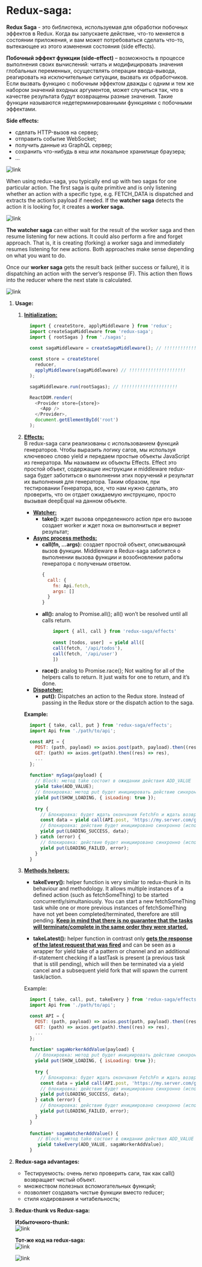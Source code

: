 # Redux-saga:

**Redux Saga** - это библиотека, используемая для обработки побочных эффектов в Redux. Когда вы 
запускаете действие, что-то меняется в состоянии приложения, и вам может потребоваться сделать 
что-то, вытекающее из этого изменения состояния (side effects).

**Побочный эффект функции (side-effect)** – возможность в процессе выполнения своих вычислений: 
читать и модифицировать значения глобальных переменных, осуществлять операции ввода-вывода, 
реагировать на исключительные ситуации, вызвать их обработчиков. Если вызвать функцию с 
побочным эффектом дважды с одним и тем же набором значений входных аргументов, может случиться
так, что в качестве результата будут возвращены разные значения. Такие функции называются 
недетерминированными функциями с побочными эффектами.

**Side effects:**
  - сделать HTTP-вызов на сервер;
  - отправить событие WebSocket;
  - получить данные из GraphQL сервер;
  - сохранить что-нибудь в кеш или локальное хранилище браузера;
  - ...

![link](https://miro.medium.com/max/1838/1*-e3KouNos-rfx4GSKGzxnQ.png)

When using redux-saga, you typically end up with two sagas for one particular action. The 
first saga is quite primitive and is only listening whether an action with a specific type,
e.g. FETCH_DATA is dispatched and extracts the action’s payload if needed. If the **watcher 
saga** detects the action it is looking for, it creates a **worker saga.**

![link](https://drive.google.com/uc?id=1SruAXYF6yUkH_sZlGLKcBFEgvHKy84C6)

**The watcher saga** can either wait for the result of the worker saga and then resume 
listening for new actions. It could also perform a fire and forget approach. That is, 
it is creating (forking) a worker saga and immediately resumes listening for new actions. 
Both approaches make sense depending on what you want to do.

Once our **worker saga** gets the result back (either success or failure), it is dispatching 
an action with the server’s response (F). This action then flows into the reducer where the
next state is calculated.

![link](https://productioncoder.com/wp-content/uploads/2018/10/redux-saga-fork-worker-saga-1024x561.jpg)


1) **Usage:**

    1. **<ins>Initialization:</ins>**  
        ```js
          import { createStore, applyMiddleware } from 'redux';
          import createSagaMiddleware from 'redux-saga';
          import { rootSagas } from './sagas';
          
          const sagaMiddleware = createSagaMiddleware(); // !!!!!!!!!!!!!!!!!!!!!
        
          const store = createStore(
            reducer,
            applyMiddleware(sagaMiddleware) // !!!!!!!!!!!!!!!!!!!!!
          );
        
          sagaMiddleware.run(rootSagas); // !!!!!!!!!!!!!!!!!!!!!
        
          ReactDOM.render(
            <Provider store={store}>
              <App />
            </Provider>,
            document.getElementById('root')
          );
        ```
   
    2. **<ins>Effects:</ins>**  
        В redux-saga саги реализованы с использованием функций генераторов. Чтобы выразить логику 
        сагов, мы используя ключевоео слово yield и передаем простые объекты JavaScript из генератора.
        Мы называем их объекты Effects. Effect это простой объект, содержащие инструкции и middleware
        redux-saga будет заботиться о выполнении этих поручений и результат их выполнения для 
        генератора. Таким образом, при тестировании Генератора, все, что нам нужно сделать, это 
        проверить, что он отдает ожидаемую инструкцию, просто вызывая deepEqual на данном объекте.
        - **<ins>Watcher:</ins>**  
            - **take():** ждет вызова определенного action при его вызове создает worker и ждет пока он
                выполниться и вернет результат;
        - **<ins>Async process methods:</ins>**  
            - **call(fn, ...args):** создает простой объект, описывающий вызов функции. Middleware в 
                Redux-saga заботится о выполнении вызова функции и возобновлении работы генератора с 
                полученым ответом.
                ```js
                {
                  call: {
                    fn: Api.fetch,
                    args: []
                  }
                }
                ```
            - **all():** analog to Promise.all(); all() won’t be resolved until all calls return.
                ```js
                    import { all, call } from 'redux-saga/effects'
                    
                    const [todos, user]  = yield all([
                    call(fetch, '/api/todos'),
                    call(fetch, '/api/user')
                    ])
                ```
            - **race():** analog to Promise.race(); Not waiting for all of the helpers calls to 
                return. It just waits for one to return, and it’s done.
        - **<ins>Dispatcher:</ins>**  
            - **put():** Dispatches an action to the Redux store. Instead of passing in the Redux 
                store or the dispatch action to the saga.

       **Example:**
        ```js
          import { take, call, put } from 'redux-saga/effects';
          import Api from './path/to/api';
        
          const API = {
            POST: (path, payload) => axios.post(path, payload).then((res) => res),
            GET: (path) => axios.get(path).then((res) => res),
            ...
          };
          
          function* mySaga(payload) {
            // Block: метод take состоит в ожидании действия ADD_VALUE
            yield take(ADD_VALUE);
            // блокировка: метод put будет инициировать действие синхронно
            yield put(SHOW_LOADING, { isLoading: true });
            
            try {
              // Блокировка: будет ждать окончания FetchFn и ждать возвращенного обещания
              const data = yield call(API.post, 'https://my.server.com/getdata', payload);
              // блокировка: действие будет инициировано синхронно (используйте только что возвращенный Promise.then)
              yield put(LOADING_SUCCESS, data);
            } catch (error) {
              // блокировка: действие будет инициировано синхронно (используйте только что возвращенный Promise.then)
              yield put(LOADING_FAILED, error);
            }
          }
        ```

    3. **<ins>Methods helpers:</ins>**  
          - **takeEvery():** helper function is very similar to redux-thunk in its behaviour and methodology.
            It allows multiple instances of a defined action (such as fetchSomeThing) to be started 
            concurrently/simultaniously. You can start a new fetchSomeThing task while one or more
            previous instances of fetchSomeThing have not yet been completed/terminated, therefore 
            are still pending. <ins>**Keep in mind that there is no guarantee that the tasks will 
            terminate/complete in the same order they were started.**</ins>
            
          - **takeLatest():**  helper function in contrast only <ins>**gets the response of the latest 
            request that was fired**</ins> and can be seen as a wrapper for yield take of a pattern or 
            channel and an additional if-statement checking if a lastTask is present (a previous 
            task that is still pending), which will then be terminated via a yield cancel and a 
            subsequent yield fork that will spawn the current task/action.
    
        Example:
        ```js
          import { take, call, put, takeEvery } from 'redux-saga/effects';
          import Api from './path/to/api';
        
          const API = {
            POST: (path, payload) => axios.post(path, payload).then((res) => res),
            GET: (path) => axios.get(path).then((res) => res),
            ...
          };
          
          function* sagaWorkerAddValue(payload) {
            // блокировка: метод put будет инициировать действие синхронно
            yield put(SHOW_LOADING, { isLoading: true });
            
            try {
              // Блокировка: будет ждать окончания FetchFn и ждать возвращенного обещания
              const data = yield call(API.post, 'https://my.server.com/getdata', payload);
              // блокировка: действие будет инициировано синхронно (используйте только что возвращенный Promise.then)
              yield put(LOADING_SUCCESS, data);
            } catch (error) {
              // блокировка: действие будет инициировано синхронно (используйте только что возвращенный Promise.then)
              yield put(LOADING_FAILED, error);
            }
          }
          
          function* sagaWatcherAddValue() {
             // Block: метод take состоит в ожидании действия ADD_VALUE
             yield takeEvery(ADD_VALUE, sagaWorkerAddValue);
          }
        ```

2) **Redux-saga advantages:**  
      - Тестируемость: очень легко проверить саги, так как call() возвращает чистый объект.
      - множеством полезных вспомогательных функций;
      - позволяет создавать чистые функции вместо reducer;
      - стиля кодирования и читабельность;

3) **Redux-thunk vs Redux-saga:**  

    **Избыточного-thunk:**  
    ![link](https://russianblogs.com/images/390/36d732b0981549d3c4995ae38fab89f6.JPEG)
    
    **Тот-же код на redux-saga:**  
    ![link](https://russianblogs.com/images/237/db54c49f2161f2d9148b97525f0d8345.JPEG)
    
    ![link](https://miro.medium.com/max/1200/1*Xiz76SMFZVIObXrGfYBPlw.png)
